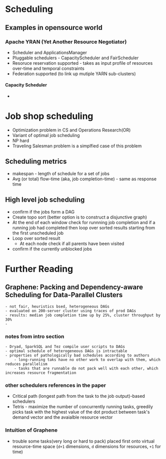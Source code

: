 # Scheduling

## Examples in opensource world
### Apache YRAN (Yet Another Resource Negotiator)
- Scheduler and ApplicationsManager
- Pluggable schedulers - CapacityScheduler and FairScheduler
- Resoruce reservation supported - takes as input profile of resources over-time and temporal constraints
- Federation supported (to link up mutiple YARN sub-clusters)

#### Capacity Scheduler
- 

# Job shop scheduling
- Optimization problem in CS and Operations Research(OR)
- Variant of optimal job scheduling
- NP hard
- Traveling Salesman problem is a simplfied case of this problem

## Scheduling metrics
- makespan - length of schedule for a set of jobs
- Avg (or total) flow-time (aka, job completion-time) - same as response time

## High level job scheduling
- confirm if the jobs form a DAG
- Create topo sort (better option is to construct a disjunctive graph)
- At the end of each window check for runnning job completion and if a running job had completed then loop over sorted results starting from the first unscheduled job 
- Loop over sorted result
    - At each node check if all parents have been visited
- confirm if the currently unblocked jobs 

# Further Reading
## Graphene: Packing and Dependency-aware Scheduling for Data-Parallel Clusters
    - not fair, heuristics bsed, heterogeneous DAGs
    - evaluated on 200-server cluster using traces of prod DAGs
    - results: median job completion time up by 25%, cluster throughput by 30%
    - 
### notes from intro section
    - Dryad, SparkSQL and Tez compile user scripts to DAGs
    - optimal schedule of heterogeneous DAGs is intractable
    - properties of pathologically bad schedules according to authors
        - long-running taks have no other work to overlap with them, which reduces parallelism
        - tasks that are runnable do not pack well with each other, which increases resource fragmentation
### other schedulers references in the paper
- Critical path (longest path from the task to the job output)-based schedulers
- Tetris - maximize the number of concurrently running tasks, greedily picks task with the highest value of the dot product between task's demand vector and the avaialble resource vector
### Intuition of Graphene
- trouble some tasks(very long or hard to pack) placed first onto virtual resource-time space (`d+1` dimensions, `d` dimensions for resources, `+1` for time)
